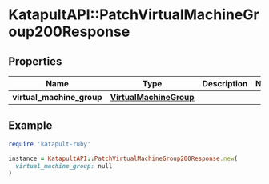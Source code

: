 # KatapultAPI::PatchVirtualMachineGroup200Response

## Properties

| Name | Type | Description | Notes |
| ---- | ---- | ----------- | ----- |
| **virtual_machine_group** | [**VirtualMachineGroup**](VirtualMachineGroup.md) |  |  |

## Example

```ruby
require 'katapult-ruby'

instance = KatapultAPI::PatchVirtualMachineGroup200Response.new(
  virtual_machine_group: null
)
```

